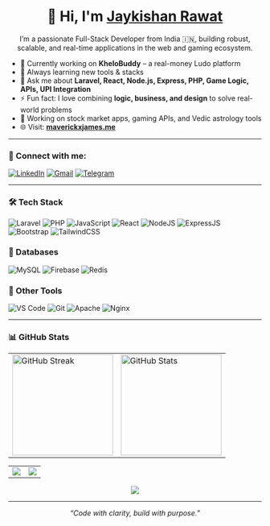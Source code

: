 <h1 align="center">👋 Hi, I'm <a href="https://www.linkedin.com/in/jaykishan-rawat" target="_blank">Jaykishan Rawat</a></h1>

<p align="center">I’m a passionate Full-Stack Developer from India 🇮🇳, building robust, scalable, and real-time applications in the web and gaming ecosystem.</p>

- 🔭 Currently working on **KheloBuddy** – a real-money Ludo platform  
- 🌱 Always learning new tools & stacks  
- 💬 Ask me about **Laravel, React, Node.js, Express, PHP, Game Logic, APIs, UPI Integration**  
- ⚡ Fun fact: I love combining **logic, business, and design** to solve real-world problems  
- 🧠 Working on stock market apps, gaming APIs, and Vedic astrology tools  
- 🌐 Visit: **[maverickxjames.me](https://maverickxjames.me)**

---

<h3 align="left">🔗 Connect with me:</h3>
<div align="left">
  <a href="https://www.linkedin.com/in/jaykishan-rawat" target="_blank"><img alt="LinkedIn" src="https://img.shields.io/badge/LinkedIn-%230077B5.svg?style=for-the-badge&logo=linkedin&logoColor=white"/></a>
  <a href="mailto:jaykishanrawat890@gmail.com"><img alt="Gmail" src="https://img.shields.io/badge/Gmail-D14836?style=for-the-badge&logo=gmail&logoColor=white"/></a>
  <a href="https://t.me/khelobuddyofficial" target="_blank"><img alt="Telegram" src="https://img.shields.io/badge/Telegram-2CA5E0?style=for-the-badge&logo=telegram&logoColor=white"/></a>
</div>

---

<h3 align="left">🛠️ Tech Stack</h3>
<div align="left">
  <img alt="Laravel" src="https://img.shields.io/badge/Laravel-%23FF2D20.svg?style=for-the-badge&logo=laravel&logoColor=white"/>
  <img alt="PHP" src="https://img.shields.io/badge/PHP-777BB4.svg?style=for-the-badge&logo=php&logoColor=white"/>
  <img alt="JavaScript" src="https://img.shields.io/badge/JavaScript-%23323330.svg?style=for-the-badge&logo=javascript&logoColor=%23F7DF1E"/>
  <img alt="React" src="https://img.shields.io/badge/React-%2320232a.svg?style=for-the-badge&logo=react&logoColor=%2361DAFB"/>
  <img alt="NodeJS" src="https://img.shields.io/badge/Node.js-%2343853D.svg?style=for-the-badge&logo=node.js&logoColor=white"/>
  <img alt="ExpressJS" src="https://img.shields.io/badge/Express.js-000000?style=for-the-badge&logo=express&logoColor=white"/>
  <img alt="Bootstrap" src="https://img.shields.io/badge/Bootstrap-%23563D7C.svg?style=for-the-badge&logo=bootstrap&logoColor=white"/>
  <img alt="TailwindCSS" src="https://img.shields.io/badge/Tailwind_CSS-38B2AC?style=for-the-badge&logo=tailwind-css&logoColor=white"/>
</div>

<h3 align="left">💾 Databases</h3>
<div align="left">
  <img alt="MySQL" src="https://img.shields.io/badge/MySQL-%2300f.svg?style=for-the-badge&logo=mysql&logoColor=white"/>
  <img alt="Firebase" src="https://img.shields.io/badge/Firebase-ffca28?style=for-the-badge&logo=firebase&logoColor=black"/>
  <img alt="Redis" src="https://img.shields.io/badge/Redis-%23DD0031.svg?style=for-the-badge&logo=redis&logoColor=white"/>
</div>

<h3 align="left">🧩 Other Tools</h3>
<div align="left">
  <img alt="VS Code" src="https://img.shields.io/badge/VS_Code-007ACC?style=for-the-badge&logo=visual-studio-code&logoColor=white"/>
  <img alt="Git" src="https://img.shields.io/badge/Git-%23F05033.svg?style=for-the-badge&logo=git&logoColor=white"/>
  <img alt="Apache" src="https://img.shields.io/badge/Apache-%23D42029.svg?style=for-the-badge&logo=apache&logoColor=white"/>
  <img alt="Nginx" src="https://img.shields.io/badge/Nginx-%23009639.svg?style=for-the-badge&logo=nginx&logoColor=white"/>
</div>

---

<h3 align="left">📊 GitHub Stats</h3>

<table>
  <tr>
    <td>
      <img src="https://streak-stats.demolab.com?user=maverickxjames&locale=en&mode=daily&theme=dark&hide_border=false&border_radius=5" alt="GitHub Streak" height="200" />
    </td>
    <td>
      <img src="https://github-readme-stats.vercel.app/api?username=maverickxjames&show_icons=true&theme=radical&locale=en" alt="GitHub Stats" height="200" />
    </td>
  </tr>
</table>

<table>
  <tr>
    <td>
      <img src="https://github-profile-summary-cards.vercel.app/api/cards/repos-per-language?username=maverickxjames&theme=github_dark" />
    </td>
    <td>
      <img src="https://github-profile-summary-cards.vercel.app/api/cards/most-commit-language?username=maverickxjames&theme=github_dark" />
    </td>
  </tr>
</table>

<div align="center">
  <img src="https://github-profile-summary-cards.vercel.app/api/cards/profile-details?username=maverickxjames&theme=github_dark" />
</div>

---

<p align="center"><em>“Code with clarity, build with purpose.”</em></p>

